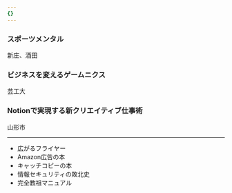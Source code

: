 ```yaml
---
{}
---
```

### スポーツメンタル

新庄、酒田

  

### ビジネスを変えるゲームニクス

芸工大

  

### Notionで実現する新クリエイティブ仕事術

山形市

  

  

---

- 広がるフライヤー
- Amazon広告の本
- キャッチコピーの本
- 情報セキュリティの敗北史
- 完全教祖マニュアル